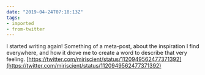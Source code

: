 ```yaml
---
date: "2019-04-24T07:18:13Z"
tags:
- imported
- from-twitter
---
```

I started writing again\! Something of a meta-post, about the inspiration I find everywhere, and how it drove me to create a word to describe that very feeling. [https://twitter.com/miriscient/status/1120949562477371392](https://twitter.com/miriscient/status/1120949562477371392)
